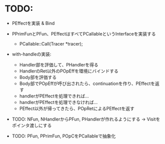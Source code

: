 # TODO:
- PEffectを実装 & Bind
- PPrimFunとPFun、PEffectはすべてPCallableというInterfaceを実装する
    - PCallable::Call(Tracer \*tracer);

- with-handleの実装:
    - Handler部を評価して、PHandlerを得る
    - HandlerのRet以外のPOpEffを環境にバインドする
    - Body部を評価する
    - Body部でPOpEffが呼び出されたら、continuationを作り、PEffectを返す
    - handlerがPEffectを処理できれば...
    - handlerがPEffectを処理できなければ...
    - PEffect以外が帰ってきたら、POpRetによるPEffectを返す

- TODO: NFun, NHandlerからPFun, PHandlerが作れるようにする
    -> Visitをポインタ渡しにする
- TODO: PFun, PPrimFun, POpCをPCallableで抽象化
